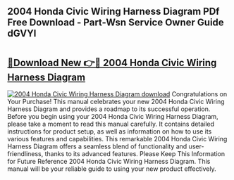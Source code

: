 ## 2004 Honda Civic Wiring Harness Diagram PDf Free Download - Part-Wsn Service Owner Guide dGVYI

# <h2><a href="http://dfm82v8.blite.top/?on=2004+Honda+Civic+Wiring+Harness+Diagram">🔗Download New 👉🔴 2004 Honda Civic Wiring Harness Diagram</a></h2>

[![2004 Honda Civic Wiring Harness Diagram download](https://i.imgur.com/lujVjoI.png)](http://dfm82v8.blite.top/?on=2004+Honda+Civic+Wiring+Harness+Diagram)
Congratulations on Your Purchase! This manual celebrates your new 2004 Honda Civic Wiring Harness Diagram and provides a roadmap to its successful operation. Before you begin using your 2004 Honda Civic Wiring Harness Diagram, please take a moment to read this manual carefully. It contains detailed instructions for product setup, as well as information on how to use its various features and capabilities. This remarkable 2004 Honda Civic Wiring Harness Diagram offers a seamless blend of functionality and user-friendliness, thanks to its advanced features. Please Keep This Information for Future Reference 2004 Honda Civic Wiring Harness Diagram. This manual will be your reliable guide to using your new product effectively.
